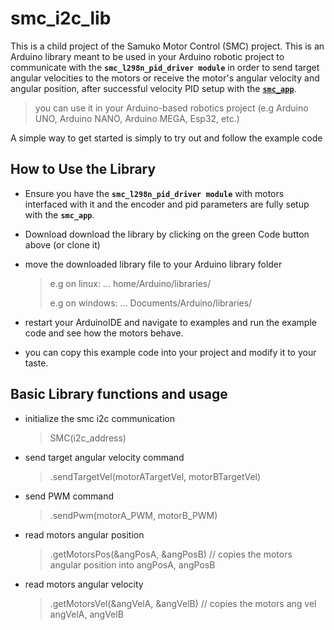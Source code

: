 # smc_i2c_lib
This is a child project of the Samuko Motor Control (SMC) project. This is an Arduino library meant to be used in your Arduino robotic project to communicate with the **`smc_l298n_pid_driver module`** in order to send target angular velocities to the motors or receive the motor's angular velocity and angular position, after successful velocity PID setup with the [**`smc_app`**](https://github.com/samuko-things-company/smc_app).

> you can use it in your Arduino-based robotics project (e.g Arduino UNO, Arduino NANO, Arduino MEGA, Esp32, etc.)

A simple way to get started is simply to try out and follow the example code


## How to Use the Library
- Ensure you have the **`smc_l298n_pid_driver module`** with motors interfaced with it and the encoder and pid parameters are fully setup with the **`smc_app`**.

- Download download the library by clicking on the green Code button above (or clone it)

- move the downloaded library file to your Arduino library folder
  > e.g on linux: ... home/Arduino/libraries/
  >
  > e.g on windows: ... Documents/Arduino/libraries/

- restart your ArduinoIDE and navigate to examples and run the example code and see how the motors behave.

- you can copy this example code into your project and modify it to your taste.


## Basic Library functions and usage

- initialize the smc i2c communication
  > SMC(i2c_address)

- send target angular velocity command
  > .sendTargetVel(motorATargetVel, motorBTargetVel)

- send PWM command
  > .sendPwm(motorA_PWM, motorB_PWM)

- read motors angular position
  > .getMotorsPos(&angPosA, &angPosB) // copies the motors angular position into angPosA, angPosB

- read motors angular velocity
  > .getMotorsVel(&angVelA, &angVelB) // copies the motors ang vel angVelA, angVelB
